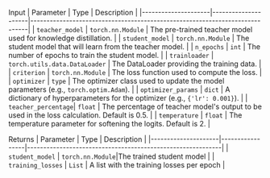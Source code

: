 Input
| Parameter           | Type                | Description                                                                 |
|---------------------|---------------------|-----------------------------------------------------------------------------|
| `teacher_model`     | `torch.nn.Module`   | The pre-trained teacher model used for knowledge distillation.              |
| `student_model`     | `torch.nn.Module`   | The student model that will learn from the teacher model.                   |
| `n_epochs`          | `int`               | The number of epochs to train the student model.                            |
| `trainloader`       | `torch.utils.data.DataLoader` | The DataLoader providing the training data.                                 |
| `criterion`         | `torch.nn.Module`   | The loss function used to compute the loss.                                 |
| `optimizer`         | `type`              | The optimizer class used to update the model parameters (e.g., `torch.optim.Adam`). |
| `optimizer_params`  | `dict`              | A dictionary of hyperparameters for the optimizer (e.g., `{'lr': 0.001}`).  |
| `teacher_percentage`| `float`             | The percentage of teacher model's output to be used in the loss calculation. Default is 0.5. |
| `temperature`       | `float`             | The temperature parameter for softening the logits. Default is 2.           |

Returns 
| Parameter           | Type            |  Description                                                                 |
|---------------------|-----------------|------------------------------------------------------------|
| `student_model`     |  `torch.nn.Module`|The trained student model                |
| `training_losses`     |   `List`       |    A list with the training losses per epoch          |

